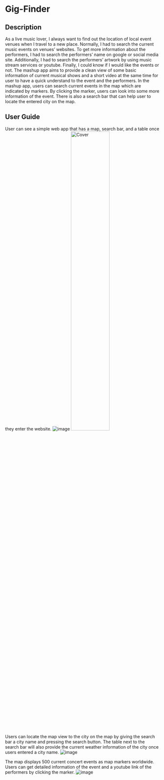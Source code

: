 # Gig-Finder
## Description
As a live music lover, I always want to find out the location of local event venues when I travel to a new place. 
Normally, I had to search the current music events on venues’ websites. To get more information about the performers, I had to search the performers’ name on google or social media site. Additionally, I had to search the performers’ artwork by using music stream services or youtube. Finally, I could know if I would like the events or not.
The mashup app aims to provide a clean view of some basic information of current musical shows and a short video at the same time for user to have a quick understand to the event and the performers. In the mashup app, users can search current events in the map which are indicated by markers. By clicking the marker, users can look into some more information of the event. There is also a search bar that can help user to locate the entered city on the map.

## User Guide
User can see a simple web app that has a map, search bar, and a table once they enter the website.
![image](https://user-images.githubusercontent.com/115144351/213116309-c6851905-aa6a-4995-ad95-127d7b0fe6f9.png)
<img src="[https://user-images.githubusercontent.com/115144351/213116309-c6851905-aa6a-4995-ad95-127d7b0fe6f9.png]" alt="Cover" width="50%"/>

Users can locate the map view to the city on the map by giving the search bar a city name and pressing the search button. The table next to the search bar will also provide the current weather information of the city once users entered a city name. 
![image](https://user-images.githubusercontent.com/115144351/213116354-68955050-fedc-491b-bc95-f22161b02f27.png)

The map displays 500 current concert events as map markers worldwide. Users can get detailed information of the event and a youtube link of the performers by clicking the marker.
![image](https://user-images.githubusercontent.com/115144351/213116382-0439f4f6-d7f0-43e8-9e3f-2e3048c1d6a4.png)
